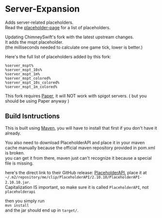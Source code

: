 [placeholder-page]: https://helpch.at/placeholders#server

# Server-Expansion

Adds server-related placeholders.  
Read the [placeholder-page] for a list of placeholders.

Updating ChimneySwift's fork with the latest upstream changes.  
It adds the mspt placeholder.  
(the milliseconds needed to calculate one game tick, lower is better.)

Here's the full list of placeholders added by this fork:
```
%server_mspt%
%server_mspt_10s%
%server_mspt_1m%
%server_mspt_colored%
%server_mspt_10s_colored%
%server_mspt_1m_colored%
```

This fork requires [Paper](https://papermc.io),
it will NOT work with spigot servers.
( but you should be using Paper anyway )

## Build Isntructions

This is built using [Maven](https://maven.apache.org/),
you will have to install that first
if you don't have it already.

You also need to download PlaceholderAPI
and place it in your maven cache manually
because the official maven repository provided in pom.xml is broken.  
you can get it from there,
maven just can't recognize it
because a special file is missing.

here's the direct link to their GitHub release: [PlaceholderAPI](https://github.com/PlaceholderAPI/PlaceholderAPI/releases/download/2.10.10/PlaceholderAPI-2.10.10.jar),
place it at  
`~/.m2/repository/me/clip/PlaceholderAPI/2.10.10/PlaceholderAPI-2.10.10.jar`.  
Capitalization IS important, so make sure it is called `PlaceholderAPI`,
not `placeholderapi`

then you simply run  
`mvn install`  
and the jar should end up in `target/`.
